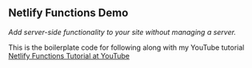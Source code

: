 ## Netlify Functions Demo

_Add server-side functionality to your site without managing a server._

This is the boilerplate code for following along with my YouTube tutorial<br>
[Netlify Functions Tutorial at YouTube](https://youtu.be/EmG5RbGJ5U8)

